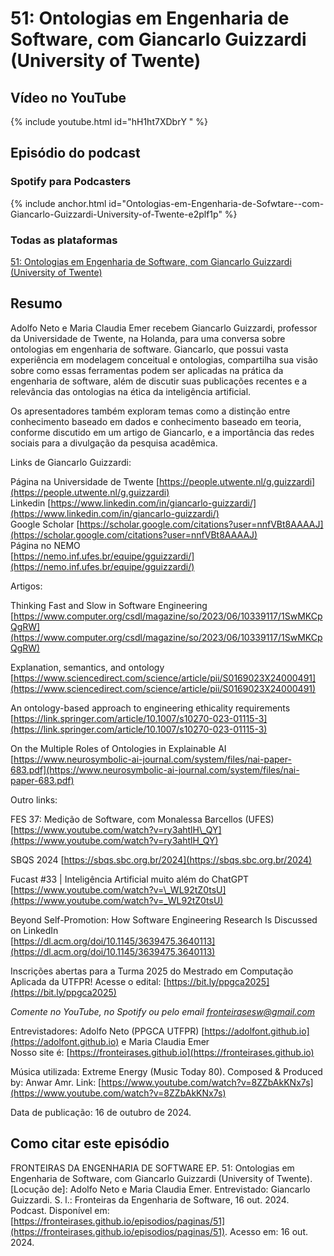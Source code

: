 # 51: Ontologias em Engenharia de Software, com Giancarlo Guizzardi (University of Twente)


## Vídeo no YouTube

{% include youtube.html id="hH1ht7XDbrY " %}  

## Episódio do podcast


<!-- {% include spotify.html id="28bq6iF9dRf6PlxKfjOXLW" %}  -->

### Spotify para Podcasters


{% include anchor.html id="Ontologias-em-Engenharia-de-Sofwtare--com-Giancarlo-Guizzardi-University-of-Twente-e2plf1p" %}


### Todas as plataformas


[51: Ontologias em Engenharia de Software, com Giancarlo Guizzardi (University of Twente)](https://podcasters.spotify.com/pod/show/fronteirases/episodes/Ontologias-em-Engenharia-de-Sofwtare--com-Giancarlo-Guizzardi-University-of-Twente-e2plf1p)

## Resumo


Adolfo Neto e Maria Claudia Emer recebem Giancarlo Guizzardi, professor da Universidade de Twente, na Holanda, para uma conversa sobre ontologias em engenharia de software. Giancarlo, que possui vasta experiência em modelagem conceitual e ontologias, compartilha sua visão sobre como essas ferramentas podem ser aplicadas na prática da engenharia de software, além de discutir suas publicações recentes e a relevância das ontologias na ética da inteligência artificial.

Os apresentadores também exploram temas como a distinção entre conhecimento baseado em dados e conhecimento baseado em teoria, conforme discutido em um artigo de Giancarlo, e a importância das redes sociais para a divulgação da pesquisa acadêmica. 

Links de Giancarlo Guizzardi:

Página na Universidade de Twente [https://people.utwente.nl/g.guizzardi](https://people.utwente.nl/g.guizzardi)  
Linkedin [https://www.linkedin.com/in/giancarlo-guizzardi/](https://www.linkedin.com/in/giancarlo-guizzardi/)  
Google Scholar [https://scholar.google.com/citations?user=nnfVBt8AAAAJ](https://scholar.google.com/citations?user=nnfVBt8AAAAJ)   
Página no NEMO   
[https://nemo.inf.ufes.br/equipe/gguizzardi/](https://nemo.inf.ufes.br/equipe/gguizzardi/)

Artigos:

Thinking Fast and Slow in Software Engineering  
[https://www.computer.org/csdl/magazine/so/2023/06/10339117/1SwMKCpQgRW](https://www.computer.org/csdl/magazine/so/2023/06/10339117/1SwMKCpQgRW)

Explanation, semantics, and ontology  
[https://www.sciencedirect.com/science/article/pii/S0169023X24000491](https://www.sciencedirect.com/science/article/pii/S0169023X24000491)

An ontology-based approach to engineering ethicality requirements  
[https://link.springer.com/article/10.1007/s10270-023-01115-3](https://link.springer.com/article/10.1007/s10270-023-01115-3)

On the Multiple Roles of Ontologies in Explainable AI  
[https://www.neurosymbolic-ai-journal.com/system/files/nai-paper-683.pdf](https://www.neurosymbolic-ai-journal.com/system/files/nai-paper-683.pdf)

Outro links:

FES 37: Medição de Software, com Monalessa Barcellos (UFES)  
[https://www.youtube.com/watch?v=ry3ahtlH\_QY](https://www.youtube.com/watch?v=ry3ahtlH_QY) 

SBQS 2024 [https://sbqs.sbc.org.br/2024](https://sbqs.sbc.org.br/2024) 

Fucast \#33 | Inteligência Artificial muito além do ChatGPT  
[https://www.youtube.com/watch?v=\_WL92tZ0tsU](https://www.youtube.com/watch?v=_WL92tZ0tsU) 

Beyond Self-Promotion: How Software Engineering Research Is Discussed on LinkedIn  
[https://dl.acm.org/doi/10.1145/3639475.3640113](https://dl.acm.org/doi/10.1145/3639475.3640113) 

Inscrições abertas para a Turma 2025 do Mestrado em Computação Aplicada da UTFPR\! Acesse o edital: [https://bit.ly/ppgca2025](https://bit.ly/ppgca2025) 

*Comente no YouTube, no Spotify ou pelo email [fronteirasesw@gmail.com](mailto:fronteirasesw@gmail.com)*

Entrevistadores: Adolfo Neto (PPGCA UTFPR) ⁠⁠⁠⁠⁠⁠[https://adolfont.github.io](https://adolfont.github.io)  ⁠  ⁠e Maria Claudia Emer  
Nosso site é: ⁠⁠⁠⁠[https://fronteirases.github.io](https://fronteirases.github.io)  ⁠  

Música utilizada: Extreme Energy (Music Today 80). Composed & Produced by: Anwar Amr. Link:⁠ ⁠⁠⁠⁠⁠⁠[https://www.youtube.com/watch?v=8ZZbAkKNx7s](https://www.youtube.com/watch?v=8ZZbAkKNx7s)  ⁠⁠⁠⁠     
   
Data de publicação: 16 de outubro de 2024.

## Como citar este episódio

FRONTEIRAS DA ENGENHARIA DE SOFTWARE EP. 51:  Ontologias em Engenharia de Software, com Giancarlo Guizzardi (University of Twente). \[Locução de\]: Adolfo Neto e Maria Claudia Emer. Entrevistado: Giancarlo Guizzardi. S. l.: Fronteiras da Engenharia de Software, 16 out. 2024\. Podcast. Disponível em: ⁠⁠⁠[https://fronteirases.github.io/episodios/paginas/51](https://fronteirases.github.io/episodios/paginas/51). ⁠Acesso em: 16 out. 2024\.


